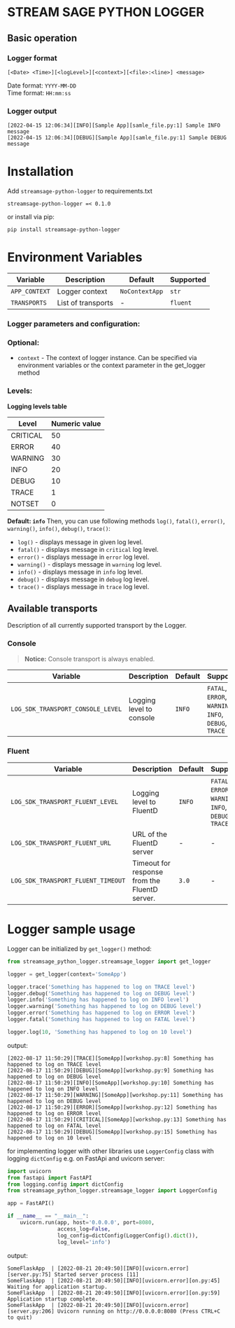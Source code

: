 # STREAM SAGE PYTHON LOGGER

## Basic operation
### Logger format

```shell
[<Date> <Time>][<logLevel>][<context>][<file>:<line>] <message>
```

Date format: `YYYY-MM-DD`<br/>
Time format: `HH:mm:ss`


### Logger output

```shell
[2022-04-15 12:06:34][INFO][Sample App][samle_file.py:1] Sample INFO message
[2022-04-15 12:06:34][DEBUG][Sample App][samle_file.py:1] Sample DEBUG message
```

# Installation

Add `streamsage-python-logger` to requirements.txt 

```
streamsage-python-logger =< 0.1.0
```

or install via pip:

```shell
pip install streamsage-python-logger
```

# Environment Variables 

| Variable      | Description        | Default         | Supported  |
|---------------|--------------------|-----------------|------------|
| `APP_CONTEXT` | Logger context     | `NoContextApp`  | `str`      |
| `TRANSPORTS`  | List of transports | -               | `fluent`   |


### **Logger parameters and configuration:**

### Optional:

- `context` - The context of logger instance. Can be specified via environment variables or the context parameter in the get_logger method

### Levels:

**Logging levels table**

| Level    | Numeric value      |
|----------|--------------------|
| CRITICAL | 50                 |
| ERROR    | 40                 |
| WARNING  | 30                 |
| INFO     | 20                 |
| DEBUG    | 10                 |
| TRACE    | 1                  |
| NOTSET   | 0                  |

**Default: `info`**
  Then, you can use following methods `log()`, `fatal()`, `error()`, `warning()`, `info()`, `debug()`, `trace()`:
- `log()` - displays message in given log level.
- `fatal()` - displays message in `critical` log level.
- `error()` - displays message in `error` log level.
- `warning()` - displays message in `warning` log level.
- `info()` - displays message in `info` log level.
- `debug()` - displays message in `debug` log level.
- `trace()` - displays message in `trace` log level.



## Available transports

Description of all currently supported transport by the Logger.

### Console

> **Notice:** Console transport is always enabled.

| Variable                    | Description                | Default | Supported                                             |
|-----------------------------|----------------------------|---------|-------------------------------------------------------|
| `LOG_SDK_TRANSPORT_CONSOLE_LEVEL`   | Logging level to console   | `INFO`  | `FATAL`, `ERROR`, `WARNING`, `INFO`, `DEBUG`, `TRACE` |

### Fluent

| Variable                                | Description                                      | Default | Supported                                             |
|-----------------------------------------| ------------------------------------------------ |---------|-------------------------------------------------------|
| `LOG_SDK_TRANSPORT_FLUENT_LEVEL`                | Logging level to FluentD                         | `INFO`  | `FATAL`, `ERROR`, `WARNING`, `INFO`, `DEBUG`, `TRACE` |
| `LOG_SDK_TRANSPORT_FLUENT_URL`                  | URL of the FluentD server                        | -       | -                                                     |
| `LOG_SDK_TRANSPORT_FLUENT_TIMEOUT`              | Timeout for response from the FluentD server.    | `3.0`   | -                                                     |

# Logger sample usage

Logger can be initialized by `get_logger()` method:
```python
from streamsage_python_logger.streamsage_logger import get_logger

logger = get_logger(context='SomeApp')

logger.trace('Something has happened to log on TRACE level')
logger.debug('Something has happened to log on DEBUG level')
logger.info('Something has happened to log on INFO level')
logger.warning('Something has happened to log on DEBUG level')
logger.error('Something has happened to log on ERROR level')
logger.fatal('Something has happened to log on FATAL level')

logger.log(10, 'Something has happened to log on 10 level')
```
output:
```shell
[2022-08-17 11:50:29][TRACE][SomeApp][workshop.py:8] Something has happened to log on TRACE level
[2022-08-17 11:50:29][DEBUG][SomeApp][workshop.py:9] Something has happened to log on DEBUG level
[2022-08-17 11:50:29][INFO][SomeApp][workshop.py:10] Something has happened to log on INFO level
[2022-08-17 11:50:29][WARNING][SomeApp][workshop.py:11] Something has happened to log on DEBUG level
[2022-08-17 11:50:29][ERROR][SomeApp][workshop.py:12] Something has happened to log on ERROR level
[2022-08-17 11:50:29][CRITICAL][SomeApp][workshop.py:13] Something has happened to log on FATAL level
[2022-08-17 11:50:29][DEBUG][SomeApp][workshop.py:15] Something has happened to log on 10 level
```

for implementing logger with other libraries use `LoggerConfig` class with logging `dictConfig` e.g. on FastApi and uvicorn server:

```python
import uvicorn
from fastapi import FastAPI
from logging.config import dictConfig
from streamsage_python_logger.streamsage_logger import LoggerConfig

app = FastAPI()

if __name__ == "__main__":
    uvicorn.run(app, host='0.0.0.0', port=8080,
                access_log=False,
                log_config=dictConfig(LoggerConfig().dict()),
                log_level='info')
```
output:
```shell
SomeFlaskApp  | [2022-08-21 20:49:50][INFO][uvicorn.error][server.py:75] Started server process [11]
SomeFlaskApp  | [2022-08-21 20:49:50][INFO][uvicorn.error][on.py:45] Waiting for application startup.
SomeFlaskApp  | [2022-08-21 20:49:50][INFO][uvicorn.error][on.py:59] Application startup complete.
SomeFlaskApp  | [2022-08-21 20:49:50][INFO][uvicorn.error][server.py:206] Uvicorn running on http://0.0.0.0:8080 (Press CTRL+C to quit)

```
